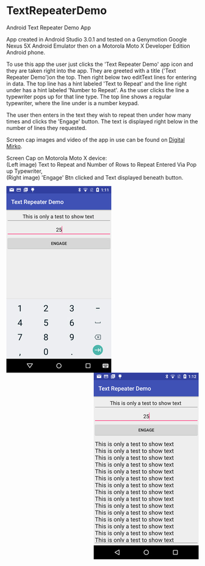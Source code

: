# TextRepeaterDemo
Android Text Repeater Demo App

App created in Android Studio 3.0.1 and tested on a Genymotion Google Nexus 5X Android Emulator then on a Motorola Moto X Developer Edition Android phone.

To use this app the user just clicks the 'Text Repeater Demo' app icon and they are taken right into the app. 
They are greeted with a title ('Text Repeater Demo')on the top. Then right below two editText lines for entering in data. The top line
has a hint labeled 'Text to Repeat' and the line right under has a hint labeled 'Number to Repeat'. As the user clicks the line
a typewriter pops up for that line type. The top line shows a regular typewriter, where the line under is a number keypad.

The user then enters in the text they wish to repeat then under how many times and clicks the 'Engage' button. The text is displayed
right below in the number of lines they requested.

Screen cap images and video of the app in use can be found on <a href="http://digitalmirko.com/javaApps.html">Digital Mirko</a>.

Screen Cap on Motorola Moto X device:</br>
(Left image) Text to Repeat and Number of Rows to Repeat Entered Via Pop up Typewriter,</br> 
(Right image) 'Engage' Btn clicked and Text displayed beneath button.
  <p>
  <img align="left" src="https://github.com/digitalMirko/TextRepeaterDemo/blob/master/275w_05-device-2018-02-16-130728.jpg?raw=true" width="275"/>
  <img align="right" src="https://github.com/digitalMirko/TextRepeaterDemo/blob/master/275w_07-device-2018-02-16-130843.jpg?raw=true" width="275"/>  
  </p>
